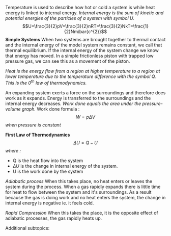 Temperature is used to describe how hot or cold a system is while heat energy is linked to internal energy. *Internal energy is the sum of kinetic and potential energies of the particles of a system with symbol U.*$$U=\frac{3}{2}pV=\frac{3}{2}nRT=\frac{3}{2}NkT=\frac{1}{2}Nm\bar{c^{2}}$$
**Simple Systems**
When two systems are brought together to thermal contact and the internal energy of the model system remains constant, we call that thermal equilibrium. If the internal energy of the system change we know that energy has moved. In a simple frictionless piston with trapped low pressure gas, we can see this as a movement of the piston.

*Heat is the energy flow from a region at higher temperature to a region at lower temperature due to the temperature difference with the symbol Q. This is the $0^{th}$ law of thermodynamics.*

An expanding system exerts a force on the surroundings and therefore does work as it expands. Energy is transferred to the surroundings and the internal energy decreases. *Work done equals the area under the pressure-volume graph.* Work done formula : $$W=p\Delta V$$*when pressure is constant*

**First Law of Thermodynamics**
$$\Delta U=Q-U$$*where :*
- Q is the heat flow into the system 
- $\Delta U$ is the change in internal energy of the system.
- U is the work done by the system

*Adiabatic process*
When this takes place, no heat enters or leaves the system during the process. When a gas rapidly expands there is little time for heat to flow between the system and it's surroundings. As a result because the gas is doing work and no heat enters the system, the change in internal energy is negative ie. it feels cold.

*Rapid Compression*
When this takes the place, it is the opposite effect of adiabatic processes, the gas rapidly heats up.

Additional subtopics:
```folder-index-content
```